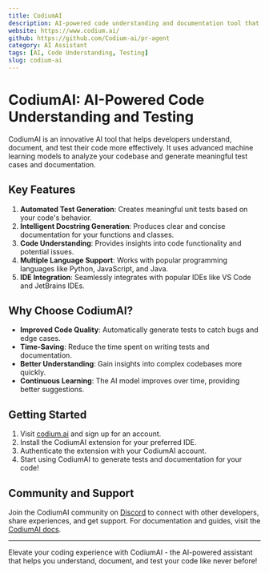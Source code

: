 ```yaml
---
title: CodiumAI
description: AI-powered code understanding and documentation tool that generates meaningful test cases and docstrings
website: https://www.codium.ai/
github: https://github.com/Codium-ai/pr-agent
category: AI Assistant
tags: [AI, Code Understanding, Testing]
slug: codium-ai
---
```


# CodiumAI: AI-Powered Code Understanding and Testing

CodiumAI is an innovative AI tool that helps developers understand, document, and test their code more effectively. It uses advanced machine learning models to analyze your codebase and generate meaningful test cases and documentation.

## Key Features

1. **Automated Test Generation**: Creates meaningful unit tests based on your code's behavior.
2. **Intelligent Docstring Generation**: Produces clear and concise documentation for your functions and classes.
3. **Code Understanding**: Provides insights into code functionality and potential issues.
4. **Multiple Language Support**: Works with popular programming languages like Python, JavaScript, and Java.
5. **IDE Integration**: Seamlessly integrates with popular IDEs like VS Code and JetBrains IDEs.

## Why Choose CodiumAI?

- **Improved Code Quality**: Automatically generate tests to catch bugs and edge cases.
- **Time-Saving**: Reduce the time spent on writing tests and documentation.
- **Better Understanding**: Gain insights into complex codebases more quickly.
- **Continuous Learning**: The AI model improves over time, providing better suggestions.

## Getting Started

1. Visit [codium.ai](https://www.codium.ai/) and sign up for an account.
2. Install the CodiumAI extension for your preferred IDE.
3. Authenticate the extension with your CodiumAI account.
4. Start using CodiumAI to generate tests and documentation for your code!

## Community and Support

Join the CodiumAI community on [Discord](https://discord.gg/kG35uSHDBc) to connect with other developers, share experiences, and get support. For documentation and guides, visit the [CodiumAI docs](https://www.codium.ai/docs/).

---

Elevate your coding experience with CodiumAI - the AI-powered assistant that helps you understand, document, and test your code like never before!
